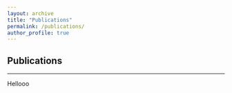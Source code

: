 ```yaml
---
layout: archive
title: "Publications"
permalink: /publications/
author_profile: true
---
```


## Publications
___

Hellooo

